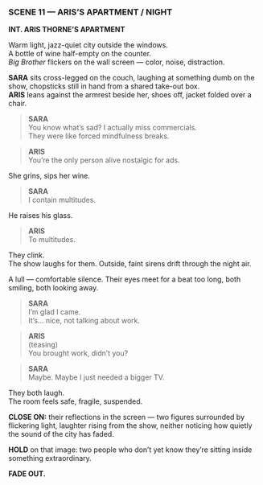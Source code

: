 ### **SCENE 11 — ARIS’S APARTMENT / NIGHT**

**INT. ARIS THORNE’S APARTMENT**

Warm light, jazz-quiet city outside the windows.  
A bottle of wine half-empty on the counter.  
_Big Brother_ flickers on the wall screen — color, noise, distraction.

**SARA** sits cross-legged on the couch, laughing at something dumb on the show, chopsticks still in hand from a shared take-out box.  
**ARIS** leans against the armrest beside her, shoes off, jacket folded over a chair.

> **SARA**  
> You know what’s sad? I actually miss commercials.  
> They were like forced mindfulness breaks.

> **ARIS**  
> You’re the only person alive nostalgic for ads.

She grins, sips her wine.

> **SARA**  
> I contain multitudes.

He raises his glass.

> **ARIS**  
> To multitudes.

They clink.  
The show laughs for them. Outside, faint sirens drift through the night air.

A lull — comfortable silence. Their eyes meet for a beat too long, both smiling, both looking away.

> **SARA**  
> I’m glad I came.  
> It’s… nice, not talking about work.

> **ARIS**  
> (teasing)  
> You brought work, didn’t you?

> **SARA**  
> Maybe. Maybe I just needed a bigger TV.

They both laugh.  
The room feels safe, fragile, suspended.

**CLOSE ON:** their reflections in the screen — two figures surrounded by flickering light, laughter rising from the show, neither noticing how quietly the sound of the city has faded.

**HOLD** on that image: two people who don’t yet know they’re sitting inside something extraordinary.

**FADE OUT.**